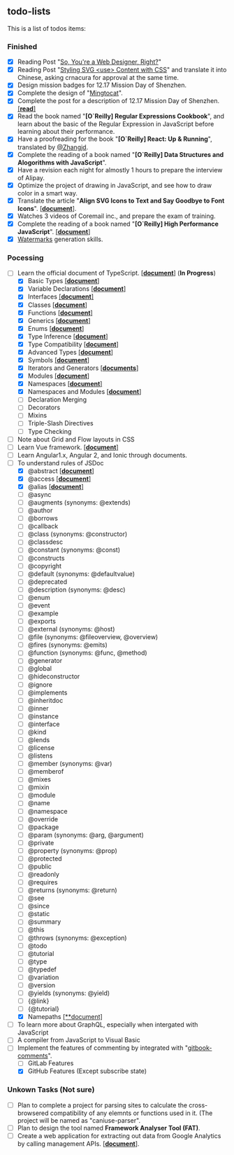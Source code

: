 ## todo-lists

This is a list of todos items:

### Finished

- [x] Reading Post "[So, You're a Web Designer, Right?](https://aleen42.gitbooks.io/personalwiki/content/post/so_a_web_designer/so_a_web_designer.html)"
- [x] Reading Post "[Styling SVG &lt;use&gt; Content with CSS](https://aleen42.gitbooks.io/personalwiki/content/post/style_svg_use/style_svg_use.html#summing-up)" and translate it into Chinese, asking crnacura for approval at the same time.
- [x] Design mission badges for 12.17 Mission Day of Shenzhen.
- [x] Complete the design of "[Mingtocat](https://github.com/aleen42/mingtocat)".
- [x] Complete the post for a description of 12.17 Mission Day of Shenzhen. [[**read**]](https://aleen42.gitbooks.io/personalwiki/content/post/1217_mission_of_shenzhen/1217_mission_of_shenzhen.html#description)
- [x] Read the book named "**[O`Reilly] Regular Expressions Cookbook**", and learn about the basic of the Regular Expression in JavaScript before learning about their performance.
- [x] Have a proofreading for the book "**[O`Reilly] React: Up & Running**", translated by [@Zhangjd](https://github.com/Zhangjd).
- [x] Complete the reading of a book named "**[O`Reilly] Data Structures and Alogorithms with JavaScript**".
- [x] Have a revision each night for almostly 1 hours to prepare the interview of Alipay.
- [x] Optimize the project of drawing in JavaScript, and see how to draw color in a smart way.
- [x] Translate the article "**Align SVG Icons to Text and Say Goodbye to Font Icons**". [[**document**](https://github.com/xitu/gold-miner/blob/master/TODO/align-svg-icons-to-text-and-say-goodbye-to-font-icons.md)].
- [x] Watches 3 videos of Coremail inc., and prepare the exam of training.
- [x] Complete the reading of a book named "**[O`Reilly] High Performance JavaScript**". [[**document**]](https://aleen42.github.io/PersonalWiki/Programming/JavaScript/high_performance/high_performance.html)
- [x] [Watermarks](https://github.com/aleen42/watermarks) generation skills.

### Pocessing

- [ ] Learn the official document of TypeScript. [[**document**]](https://aleen42.github.io/PersonalWiki/Programming/TypeScript/TypeScript.html) (**In Progress**)
  - [x] Basic Types [[**document**]](https://aleen42.github.io/PersonalWiki/Programming/TypeScript/types/types.html)
  - [x] Variable Declarations [[**document**]](https://aleen42.github.io/PersonalWiki/Programming/TypeScript/variable_declarations/variable_declarations.html)
  - [x] Interfaces [[**document**]](https://aleen42.github.io/PersonalWiki/Programming/TypeScript/interfaces/interfaces.html)
  - [x] Classes [[**document**]](https://aleen42.github.io/PersonalWiki/Programming/TypeScript/classes/classes.html)
  - [x] Functions [[**document**]](https://aleen42.github.io/PersonalWiki/Programming/TypeScript/functions/functions.html)
  - [x] Generics [[**document**]](https://aleen42.github.io/PersonalWiki/Programming/TypeScript/generics/generics.html)
  - [x] Enums [[**document**]](https://aleen42.github.io/PersonalWiki/Programming/TypeScript/enums/enums.html)
  - [x] Type Inference [[**document**]](https://aleen42.github.io/PersonalWiki/Programming/TypeScript/type_inferences/type_inferences.html)
  - [x] Type Compatibility [[**document**]](https://aleen42.github.io/PersonalWiki/Programming/TypeScript/TypeScript.html)
  - [x] Advanced Types [[**document**]](https://aleen42.github.io/PersonalWiki/Programming/TypeScript/advanced_types/advanced_types.html#2-union-types)
  - [x] Symbols [[**document**]](https://aleen42.github.io/PersonalWiki/Programming/TypeScript/symbol/symbol.html)
  - [x] Iterators and Generators [[**documents**]](https://aleen42.github.io/PersonalWiki/Programming/TypeScript/iterators/iterators.html)
  - [x] Modules [[**document**]](https://aleen42.github.io/PersonalWiki/Programming/TypeScript/modules/modules.html)
  - [x] Namespaces [[**document**]](https://aleen42.github.io/PersonalWiki/Programming/TypeScript/namespaces/namespaces.html)
  - [x] Namespaces and Modules [[**document**]](https://aleen42.github.io/PersonalWiki/Programming/TypeScript/namespaces_and_modules/namespaces_and_modules.html)
  - [ ] Declaration Merging
  - [ ] Decorators
  - [ ] Mixins
  - [ ] Triple-Slash Directives
  - [ ] Type Checking
- [ ] Note about Grid and Flow layouts in CSS
- [ ] Learn Vue framework. [[**document**]](https://aleen42.github.io/PersonalWiki/Programming/JavaScript/Framework/vue/vue.html)
- [ ] Learn Angular1.x, Angular 2, and Ionic through documents.
- [ ] To understand rules of JSDoc
  - [x] @abstract [[**document**]](https://aleen42.github.io/PersonalWiki/Programming/JavaScript/jsdoc/abstract/abstract.html)
  - [x] @access [[**document**]](https://aleen42.github.io/PersonalWiki/Programming/JavaScript/jsdoc/access/access.html)
  - [x] @alias [[**document**]](https://aleen42.github.io/PersonalWiki/Programming/JavaScript/jsdoc/alias/alias.html)
  - [ ] @async
  - [ ] @augments (synonyms: @extends)
  - [ ] @author
  - [ ] @borrows
  - [ ] @callback
  - [ ] @class (synonyms: @constructor)
  - [ ] @classdesc
  - [ ] @constant (synonyms: @const)
  - [ ] @constructs
  - [ ] @copyright
  - [ ] @default (synonyms: @defaultvalue)
  - [ ] @deprecated
  - [ ] @description (synonyms: @desc)
  - [ ] @enum
  - [ ] @event
  - [ ] @example
  - [ ] @exports
  - [ ] @external (synonyms: @host)
  - [ ] @file (synonyms: @fileoverview, @overview)
  - [ ] @fires (synonyms: @emits)
  - [ ] @function (synonyms: @func, @method)
  - [ ] @generator
  - [ ] @global
  - [ ] @hideconstructor
  - [ ] @ignore
  - [ ] @implements
  - [ ] @inheritdoc
  - [ ] @inner
  - [ ] @instance
  - [ ] @interface
  - [ ] @kind
  - [ ] @lends
  - [ ] @license
  - [ ] @listens
  - [ ] @member (synonyms: @var)
  - [ ] @memberof
  - [ ] @mixes
  - [ ] @mixin
  - [ ] @module
  - [ ] @name
  - [ ] @namespace
  - [ ] @override
  - [ ] @package
  - [ ] @param (synonyms: @arg, @argument)
  - [ ] @private
  - [ ] @property (synonyms: @prop)
  - [ ] @protected
  - [ ] @public
  - [ ] @readonly
  - [ ] @requires
  - [ ] @returns (synonyms: @return)
  - [ ] @see
  - [ ] @since
  - [ ] @static
  - [ ] @summary
  - [ ] @this
  - [ ] @throws (synonyms: @exception)
  - [ ] @todo
  - [ ] @tutorial
  - [ ] @type
  - [ ] @typedef
  - [ ] @variation
  - [ ] @version
  - [ ] @yields (synonyms: @yield)
  - [ ] {@link}
  - [ ] {@tutorial}
  - [x] Namepaths [[**document]](https://aleen42.github.io/PersonalWiki/Programming/JavaScript/jsdoc/namepaths/namepaths.html)
- [ ] To learn more about GraphQL, especially when intergated with JavaScript
- [ ] A compiler from JavaScript to Visual Basic
- [ ] Implement the features of commenting by integrated with "[gitbook-comments](https://github.com/aleen42/gitbook-comments)".
  - [ ] GitLab Features
  - [x] GitHub Features (Except subscribe state)

### Unkown Tasks (Not sure)

- [ ] Plan to complete a project for parsing sites to calculate the cross-browsered compatibility of any elemnts or functions used in it. (The project will be named as "caniuse-parser".
- [ ] Plan to design the tool named **Framework Analyser Tool (FAT)**.
- [ ] Create a web application for extracting out data from Google Analytics by calling management APIs. [[**document**](https://developers.google.com/analytics/devguides/config/mgmt/v3/quickstart/web-js?hl=zh-cn)].
